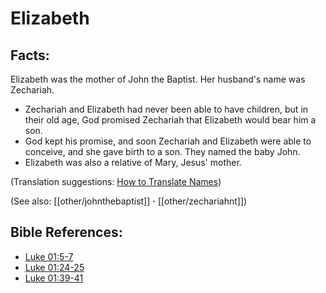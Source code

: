 # Elizabeth #

## Facts: ##

Elizabeth was the mother of John the Baptist. Her husband's name was Zechariah.

 * Zechariah and Elizabeth had never been able to have children, but in their old age, God promised Zechariah that Elizabeth would bear him a son.
* God kept his promise, and soon Zechariah and Elizabeth were able to conceive, and she gave birth to a son. They named the baby John.
* Elizabeth was also a relative of Mary, Jesus' mother.

(Translation suggestions: [How to Translate Names](en/ta-vol1/translate/man/translate-names))

(See also: [[other/johnthebaptist]] **·** [[other/zechariahnt]])

## Bible References: ##

* [Luke 01:5-7](en/tn/luk/help/01/05)
* [Luke 01:24-25](en/tn/luk/help/01/24)
* [Luke 01:39-41](en/tn/luk/help/01/39)